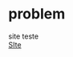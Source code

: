 # problem
site teste <br>
<a href="https://estudantedehtml.github.io/problem/problem.html">SIte</a>
